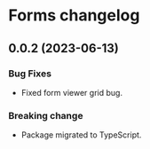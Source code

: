 # Forms changelog

## 0.0.2 (2023-06-13)

### Bug Fixes

* Fixed form viewer grid bug.

### Breaking change

* Package migrated to TypeScript.
